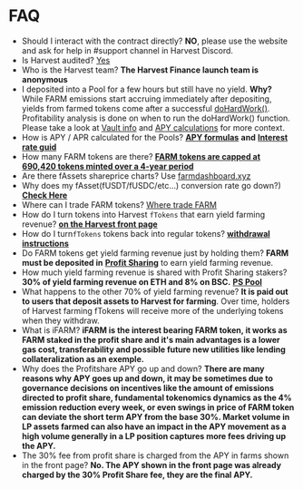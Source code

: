# FAQ

* Should I interact with the contract directly? **NO**, please use the website and ask for help in \#support channel in Harvest Discord.
* Is Harvest audited? [Yes](../security/audites.md)
* Who is the Harvest team? **The Harvest Finance launch team is anonymous**
* I deposited into a Pool for a few hours but still have no yield. **Why?** While FARM emissions start accruing immediately after depositing, yields from farmed tokens come after a successful [doHardWork\(\)](../../how-it-works/dohardwork.md). Profitability analysis is done on when to run the doHardWork\(\) function. Please take a look at [Vault info](../../how-it-works/harvest-contracts/vaults/) and [APY calculations](../how-to-use-1/how-to-understand-how-much-you-earn/apy-calculation.md) for more context.
* How is APY / APR calculated for the Pools? [**APY formulas**](../how-to-use-1/how-to-understand-how-much-you-earn/apy-calculation.md) **and** [**Interest rate guid**](../how-to-use-1/how-to-understand-how-much-you-earn/interest-rate-guide.md)
* How many FARM tokens are there? [**FARM tokens are capped at 690,420 tokens minted over a 4-year period**](https://farm.chainwiki.dev/en/supply)
* Are there fAssets shareprice charts? Use [farmdashboard.xyz](https://farmdashboard.xyz/)
* Why does my fAsset\(fUSDT/fUSDC/etc...\) conversion rate go down?\) [**Check Here**](fasset-fluctuation.md)
* Where can I trade FARM tokens? [Where trade FARM](../how-to-use-1/where-trade-farm-bfarm.md)
* How do I turn tokens into Harvest `fTokens` that earn yield farming revenue? [**on the Harvest front page**](https://harvest.finance/)
* How do I turn`fTokens` tokens back into regular tokens? [**withdrawal instructions**](../how-to-use-1/how-to-deposit-withdraw/)
* Do FARM tokens get yield farming revenue just by holding them? **FARM must be deposited in** [**Profit Sharing**](../what-do-we-do/profit-sharing-pool-ps.md) to earn yield farming revenue.
* How much yield farming revenue is shared with Profit Sharing stakers? **30% of yield farming revenue on ETH and 8% on BSC.** [**PS Pool** ](../what-do-we-do/profit-sharing-pool-ps.md)
* What happens to the other 70% of yield farming revenue? **It is paid out to users that deposit assets to Harvest for farming**. Over time, holders of Harvest farming fTokens will receive more of the underlying tokens when they withdraw.
* What is iFARM? **iFARM is the interest bearing FARM token, it works as FARM staked in the profit share and it's main advantages is a lower gas cost, transferability and possible future new utilities like lending collateralization as an exemple.**
* Why does the Profitshare APY go up and down? **There are many reasons why APY goes up and down, it may be sometimes due to governance decisions on incentives like the amount of emissions directed to profit share, fundamental tokenomics dynamics as the 4% emission reduction every week, or even swings in price of FARM token can deviate the short term APY from the base 30%. Market volume in LP assets farmed can also have an impact in the APY movement as a high volume generally in a LP position captures more fees driving up the APY.**
* The 30% fee from profit share is charged from the APY in farms shown in the front page? **No. The APY shown in the front page was already charged by the 30% Profit Share fee, they are the final APY.**

